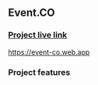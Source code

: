 ## Event.CO

### [Project live link](https://event-co.web.app)

https://event-co.web.app


### Project features
